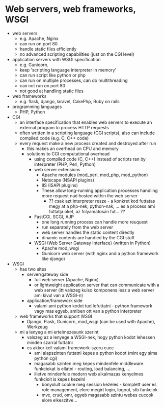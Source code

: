 # Web servers, web frameworks, WSGI
* web servers
  * e.g. Apache, Nginx
  * can run on port 80
  * handle static files efficiently
  * no advanced scripting capabilities (just on the CGI level)
* application servers with WSGI specification
  * e.g. Gunicorn,
  * keep 'scripting language interpreter in memory'
  * can run script like python or php
  * can run on multiple processes, can do multithreading
  * can not run on port 80
  * not good at handling static files
* web frameworks
  * e.g. flask, django, laravel, CakePhp, Ruby on rails
* programming languages
  * PHP, Python
* CGI
  * an interface specification that enables web servers to execute an external program to process HTTP requests
  * often written in a scripting language (CGI scripts), also can include compiled code (e.g. C, C++ code)
  * every request make a new process created and destroyed after run
    * this makes an overhead on CPU and memory
    * solutions to CGI computational overhead
      * using compiled code (C, C++) instead of scripts ran by interpreter (PHP, Perl, Python)
      * web server extensions
        * Apache modules (mod_perl, mod_php, mod_python)
        * Netscape (NSAPI plugins)
        * IIS (ISAPI plugins)
        * These allow long-running application processes handling more request nad hosted within the web server
          * ?? csak azt interpreter resze - a konkret kod futtatas megy at a php-nek, python-nak, ... es a process ami futtatja oket, az folyamatosan fut... ??
      * FastCGI, SCGI, AJP
        * one long running process can handle more reuquest
        * run separately from the web server
        * web server handles the static content directly
        * dinamic contents are handled by the CGI stuff
      * WSGI (Web Server Gateway Interface) (written in Python)
        * Apache mod_wsgi
        * Gunicorn web server (with nginx and a python framework like django)
* WSGI
  * has two sites
    * server/gateway side
      * full web server (Apache, Nginx)
      * or lightweight application server that can communicate with a web server (itt valszeg kulso komponens lesz a web server ami kivul van a WSGI-n)
    * application/framework side
      * valami ami python kodot tud lefuttatni - python framework vagy mas egyeb, amiben ott van a python interpreter
  * web frameworks that support WSGI
    * Django, Flask, Gunicorn, mod_wsgi (can be used with Apache), Werkzeug
  * mi a lenyeg a mi ertelmezesunk szerint
    * valszeg az a lenyege a WSGI-nek, hogy python kodot lehessen minden szarral futtatni
    * es akkor kell valami framework-szeru cucc
      * ami alapszinten futtatni kepes a python kodot (mint egy sima python cgi)
      * magasabb szinten meg kepes mindenfele middleware funkciokat is ellatni - routing, load balancing, ...
      * illetve mindenfele modern web alkalmazas kenyelmes funkcioit is kepes kezelni
        * bonyolult cookie meg session kezeles - komplett user es role management, elore megirt login, logout, stb funkciok
        * mvc, crud, omr, egyeb magasabb szintu webes cuccok elore elkeszitve...
